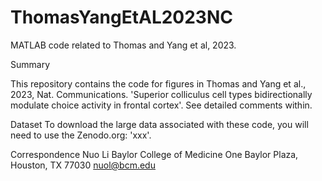 # ThomasYangEtAL2023NC

MATLAB code related to Thomas and Yang et al, 2023. 

Summary

This repository contains the code for figures in Thomas and Yang et al., 2023, Nat. Communications. 'Superior colliculus cell types bidirectionally modulate choice activity in frontal cortex'.
See detailed comments within.

Dataset
To download the large data associated with these code, you will need to use the Zenodo.org: 'xxx'.

Correspondence
Nuo Li Baylor College of Medicine One Baylor Plaza, Houston, TX 77030 nuol@bcm.edu

